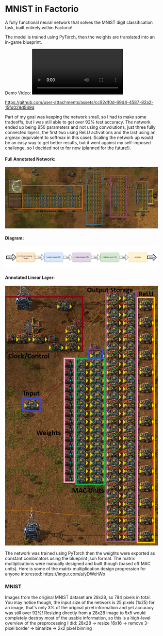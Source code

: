 # MNIST in Factorio

A fully functional neural network that solves the MNIST digit classification task, built entirely within Factorio!

The model is trained using PyTorch, then the weights are translated into an in-game blueprint.

Demo Video: ![link](https://github.com/BrandonKi/mnist-in-factorio/raw/refs/heads/main/media/demo_final.mp4)


https://github.com/user-attachments/assets/cc92df0d-69d4-4587-82a2-15fd029d569d


Part of my goal was keeping the network small, so I had to make some tradeoffs, but I was still able to get over 92% test accuracy. The network ended up being 950 parameters and not using convolutions, just three fully connected layers, the first two using ReLU activations and the last using an argmax (equivalent to softmax in this case). Scaling the network up would be an easy way to get better results, but it went against my self-imposed challenge, so I decided not to for now (planned for the future!).

#### Full Annotated Network:


![link](./media/factorio_annotated.png)

#### Diagram:


![link](./media/diagram.png)

#### Annotated Linear Layer:


![link](./media/annotated_linear_layer.png)

The network was trained using PyTorch then the weights were exported as constant combinators using the blueprint json format. The matrix multiplications were manually designed and built though (based off MAC units). Here is some of the matrix multiplication design progression for anyone interested: https://imgur.com/a/yDWehWp

### MNIST 

Images from the original MNIST dataset are 28x28, so 784 pixels in total. You may notice though, the input size of the network is 25 pixels (1x25) for an image, that's only 3% of the original pixel information and yet accuracy was still over 92%!
Resizing directly from a 28x28 image to 5x5 would completely destroy most of the usable information, so this is a high-level overview of the preprocessing I did:
28x28 -> resize 16x16 -> remove 3-pixel border -> binarize -> 2x2 pixel binning
